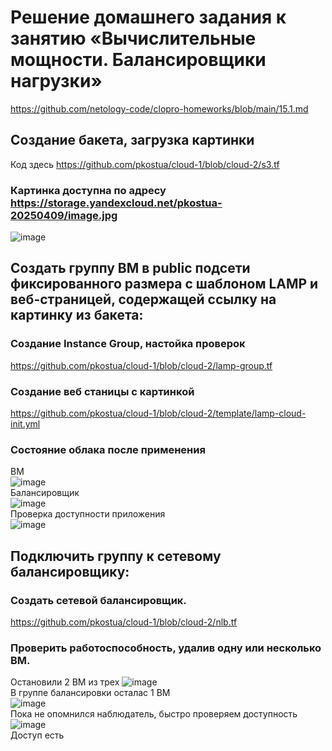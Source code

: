 # Решение домашнего задания к занятию «Вычислительные мощности. Балансировщики нагрузки»
https://github.com/netology-code/clopro-homeworks/blob/main/15.1.md

## Создание бакета, загрузка картинки
Код здесь https://github.com/pkostua/cloud-1/blob/cloud-2/s3.tf
### Картинка доступна по адресу https://storage.yandexcloud.net/pkostua-20250409/image.jpg
![image](https://github.com/user-attachments/assets/d91cc5df-b9e2-4230-9e98-2cf8a28e24ba)


## Создать группу ВМ в public подсети фиксированного размера с шаблоном LAMP и веб-страницей, содержащей ссылку на картинку из бакета:

### Создание Instance Group, настойка проверок
https://github.com/pkostua/cloud-1/blob/cloud-2/lamp-group.tf  

### Создание веб станицы с картинкой
https://github.com/pkostua/cloud-1/blob/cloud-2/template/lamp-cloud-init.yml

### Состояние облака после применения
ВМ  
![image](https://github.com/user-attachments/assets/4dad20c2-7f38-4f8c-83d8-325163325167)  
Балансировщик  
![image](https://github.com/user-attachments/assets/deb4f01b-cabc-4398-a9c7-8f7c59c0f486)  
Проверка доступности приложения  
![image](https://github.com/user-attachments/assets/0bd95a40-1318-4b63-92d8-2f3a78b37f59)

## Подключить группу к сетевому балансировщику:

### Создать сетевой балансировщик.
https://github.com/pkostua/cloud-1/blob/cloud-2/nlb.tf

### Проверить работоспособность, удалив одну или несколько ВМ.
Остановили 2 ВМ из трех
![image](https://github.com/user-attachments/assets/ba1ba386-88d2-4d8f-a9b3-e5703d43a514)  
В группе балансировки осталас 1 ВМ  
![image](https://github.com/user-attachments/assets/406f2ecc-e8e6-459b-b433-ba37685b22d0)  
Пока не опомнился наблюдатель, быстро проверяем доступность
![image](https://github.com/user-attachments/assets/04e26a5d-78b4-4fd9-9837-56bee747157e)  
Доступ есть






